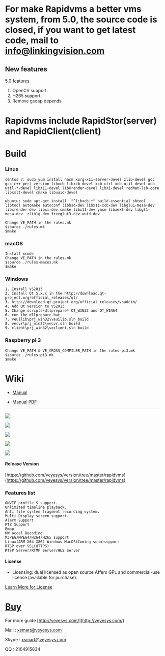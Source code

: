 # For make Rapidvms a better vms system, from 5.0, the source code is closed, if you want to get latest code, mail to info@linkingvision.com  #

## New features ##
5.0 features
1. OpenCV support.
2. H265 support.
3. Remove gsoap depends.


# Rapidvms include RapidStor(server) and RapidClient(client) #

# Build #
### Linux ###
	centos 7: sudo yum install nasm xorg-x11-server-devel zlib-devel gcc gcc-c++ perl-version libxcb libxcb-devel xcb-util xcb-util-devel xcb-util-*-devel libX11-devel libXrender-devel libXi-devel redhat-lsb-core libxslt-devel cmake libuuid-devel
	
	ubuntu: sudo apt-get install  "^libxcb.*" build-essential shtool libtool automake autoconf libbsd-dev libx11-xcb-dev libglu1-mesa-dev libxrender-dev libxi-dev cmake libx11-dev yasm libxext-dev libgl1-mesa-dev  zlib1g-dev freeglut3-dev uuid-dev
	
	Change VE_PATH in the rules.mk
	$source ./rules.mk
	$make

### macOS ###
	Install xcode
	Change VE_PATH in the rules.mk
	$source ./rules-macos.mk
	$make 

### Windows ###
	1. Install VS2013
	2. Install Qt 5.x.x in the http://download.qt-project.org/official_releases/qt/
	3. http://download.qt-project.org/official_releases/vsaddin/
	4. Add Qt version to VS2013
	5. Change scripts\dllprepare* QT_WIN32 and QT_WIN64
	6. run the dllprepare.bat
	7. veuilib\prj_win32\veuilib.sln build
	8. vecvr\prj_win32\vecvr.sln build
	9. client\prj_win32\veclient.sln build
	
### Raspberry pi 3 ###
	Change VE_PATH & VE_CROSS_COMPILER_PATH in the rules-pi3.mk
	$source ./rules-pi3.mk
	$make 

# Wiki #

*  [Manual](https://linkingv.gitbooks.io/rapidvmsusermanual/content/)

*  [Manual PDF](https://www.gitbook.com/download/pdf/book/linkingv/rapidvmsusermanual)


----------
![](https://raw.githubusercontent.com/xsmart/ve-img/master/opencvr2/opencvrclient.png)

![](https://raw.githubusercontent.com/xsmart/ve-img/master/opencvr2/playback.png)

![](https://raw.githubusercontent.com/xsmart/ve-img/master/opencvr2/configure.png)

![](https://raw.githubusercontent.com/xsmart/ve-img/master/opencvr2/opencvrstoradd.png)

![](https://raw.githubusercontent.com/xsmart/ve-img/master/snapshot/linkvms.jpg)


#### Release Version ####
[https://github.com/veyesys/version/tree/master/rapidvms](https://github.com/veyesys/version/tree/master/rapidvms)

### Features list ###
	ONVIF profile S support.
    Unlimited timeline playback.
	Anti file system fragment recording system.
	Multi Display screen support.
	Alarm Support
	PTZ Support
	Emap
	HW accel Decoding
	MJPEG/MPEG4/H264/H265 support
	Linux(ARM X64 X86) Windows MacOS(Coming sonn)support
	RTSP over SSL(HTTPS)
	RTSP Server/RTMP Server/HLS Server

#### License ####
* Licensing: dual licensed as open source Affero GPL and commercial-use license (available for purchase).


[Learn More for License](https://www.gitbook.com/book/xsmart/rapidvmsusermanual/details)

# [Buy](http://veyesys.com/index.html#license) #


For more guide
[http://veyesys.com/](http://veyesys.com/)

Mail  : [xsmart@veyesys.com](xsmart@veyesys.com)

Skype : xsmart@veyesys.com

QQ    : 2104915834
